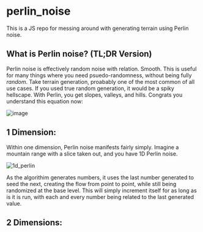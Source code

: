 # perlin_noise
This is a JS repo for messing around with generating terrain using Perlin noise.


## What is Perlin noise? (TL;DR Version)
Perlin noise is effectively random noise with relation. Smooth. This is useful for many things where you need psuedo-randomness, without being fully _random_. Take terrain generation, proabably one of the most common of all use cases. If you used true random generation, it would be a spiky hellscape. With Perlin, you get slopes, valleys, and hills. Congrats you understand this equation now:

![image](https://user-images.githubusercontent.com/70603965/135744940-5b7eef66-e70a-4d48-bb58-3eab7962760c.png)


## 1 Dimension:
Within one dimension, Perlin noise manifests fairly simply. Imagine a mountain range with a slice taken out, and you have 1D Perlin noise.

![1d_perlin](https://user-images.githubusercontent.com/70603965/135744706-b8dca4b3-6548-45e5-8f4e-754ec08fbd8e.gif)

As the algorithim generates numbers, it uses the last number generated to seed the next, creating the flow from point to point, while still being randomized at the base level. This will simply increment itself for as long as is it is run, with each and every number being related to the last generated value.


## 2 Dimensions:

